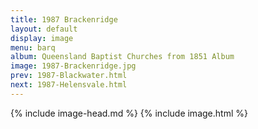 ```yaml
---
title: 1987 Brackenridge
layout: default
display: image
menu: barq
album: Queensland Baptist Churches from 1851 Album
image: 1987-Brackenridge.jpg
prev: 1987-Blackwater.html
next: 1987-Helensvale.html
---
```

{% include image-head.md %}
{% include image.html %}